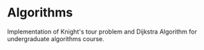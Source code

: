 # Algorithms

Implementation of Knight's tour problem and Dijkstra Algorithm for undergraduate algorithms course.
